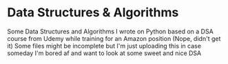 # Data Structures & Algorithms

Some Data Structures and Algorithms I wrote on Python based on a DSA course from Udemy while training for an Amazon position (Nope, didn't get it)
Some files might be incomplete but I'm just uploading this in case someday I'm bored af and want to look at some sweet and nice DSA